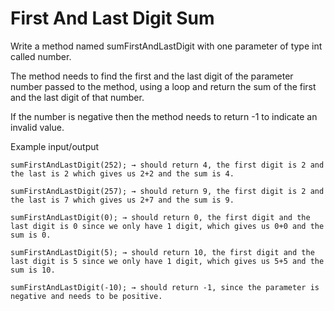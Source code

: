 # First And Last Digit Sum

Write a method named sumFirstAndLastDigit with one parameter of type int called number.

The method needs to find the first and the last digit of the parameter number passed to the method, using a loop and return the sum of the first and the last digit of that number.

If the number is negative then the method needs to return -1 to indicate an invalid value.

Example input/output

    sumFirstAndLastDigit(252); → should return 4, the first digit is 2 and the last is 2 which gives us 2+2 and the sum is 4.

    sumFirstAndLastDigit(257); → should return 9, the first digit is 2 and the last is 7 which gives us 2+7 and the sum is 9.

    sumFirstAndLastDigit(0); → should return 0, the first digit and the last digit is 0 since we only have 1 digit, which gives us 0+0 and the sum is 0.

    sumFirstAndLastDigit(5); → should return 10, the first digit and the last digit is 5 since we only have 1 digit, which gives us 5+5 and the sum is 10.

    sumFirstAndLastDigit(-10); → should return -1, since the parameter is negative and needs to be positive.